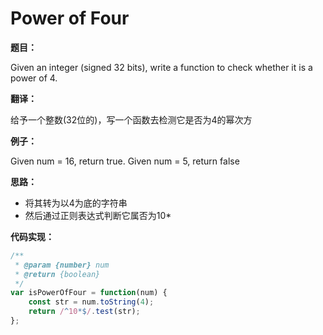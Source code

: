 # Power of Four

**题目：**

Given an integer (signed 32 bits), write a function to check whether it is a power of 4.

**翻译：**

给予一个整数(32位的)，写一个函数去检测它是否为4的幂次方

**例子：**

Given num = 16, return true. Given num = 5, return false

**思路：**

* 将其转为以4为底的字符串
* 然后通过正则表达式判断它属否为10\*

**代码实现：**

```javascript
/**
 * @param {number} num
 * @return {boolean}
 */
var isPowerOfFour = function(num) {
    const str = num.toString(4);
    return /^10*$/.test(str);
};
```